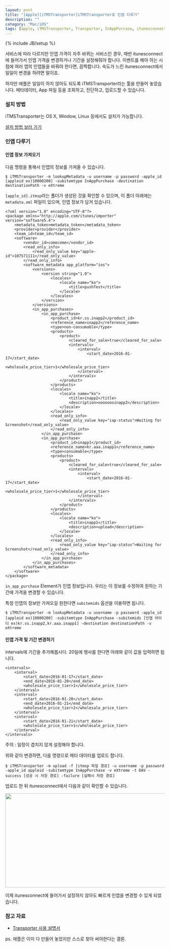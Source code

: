 ```yaml
---
layout: post
title: "[Apple][iTMSTransporter]iTMSTransporter로 인앱 다루기"
description: ""
category: "Mac/iOS"
tags: [apple, iTMSTransporter, Transporter, InAppPurcase, itunesconnect, Application loader]
---
```

{% include JB/setup %}

서비스에 따라 다르지만 인앱 가격이 자주 바뀌는 서비스인 경우, 매번 itunesconnect에 들어가서 인앱 가격을 변경하거나 기간을 설정해줘야 합니다. 이벤트를 해야 하는 시점에 여러 앱의 인앱들을 바꿔야 한다면, 끔찍합니다. 속도가 느린 itunesconnect에서 일일이 변경을 하려면 말이죠.

하지만 애플은 일일이 하지 않아도 되도록 iTMSTransporter라는 툴을 만들어 놓았습니다. 메타데이터, App 파일 등을 조회하고, 진단하고, 업로드할 수 있습니다.

### 설치 방법

iTMSTransporter는 OS X, Window, Linux 등에서도 설치가 가능합니다.

[설치 방법 보러 가기](http://help.apple.com/itc/transporteruserguide/#/apdATD1E1148-D1E1A1303-D1E1148A1126)

### 인앱 다루기

#### 인앱 정보 가져오기

다음 명령을 통해서 인앱의 정보를 가져올 수 있습니다.

	$ iTMSTransporter -m lookupMetadata -u username -p password -apple_id [appleid ex)10000200] -subitemtype InAppPurchase -destination destinationPath -v eXtreme

`[apple_id].itmsp`라는 폴더가 생성된 것을 확인할 수 있으며, 이 폴더 아래에는 `metadata.xml` 파일이 있으며, 인앱 정보가 담겨 있습니다.

	<?xml version="1.0" encoding="UTF-8"?>
	<package xmlns="http://apple.com/itunes/importer" version="software5.4">
	    <metadata_token>metadata_token</metadata_token>
	    <provider>provider</provider>
	    <team_id>team_id</team_id>
	    <software>
	        <vendor_id>comecome</vendor_id>
	        <read_only_info>
	            <read_only_value key="apple-id">107571111</read_only_value>
	        </read_only_info>
	        <software_metadata app_platform="ios">
	            <versions>
	                <version string="1.0">
	                    <locales>
	                        <locale name="ko">
	                            <title>pushTest</title>
	                        </locale>
	                    </locales>
	                </version>
	            </versions>
	            <in_app_purchases>
	                <in_app_purchase>
	                    <product_id>kr.ss.inapp2</product_id>
	                    <reference_name>inapp2</reference_name>
	                    <type>non-consumable</type>
	                    <products>
	                        <product>
	                            <cleared_for_sale>true</cleared_for_sale>
	                            <intervals>
	                                <interval>
	                                    <start_date>2016-01-17</start_date>
	                                    <wholesale_price_tier>1</wholesale_price_tier>
	                                </interval>
	                            </intervals>
	                        </product>
	                    </products>
	                    <locales>
	                        <locale name="ko">
	                            <title>inapp2</title>
	                            <description>oooooooinapp2</description>
	                        </locale>
	                    </locales>
	                    <read_only_info>
	                        <read_only_value key="iap-status">Waiting for Screenshot</read_only_value>
	                    </read_only_info>
	                </in_app_purchase>
					<in_app_purchase>
	                    <product_id>inapp1</product_id>
	                    <reference_name>kr.aaa.inapp1</reference_name>
	                    <type>consumable</type>
	                    <products>
	                        <product>
	                            <cleared_for_sale>true</cleared_for_sale>
	                            <intervals>
	                                <interval>
	                                    <start_date>2016-01-17</start_date>
	                                    <wholesale_price_tier>1</wholesale_price_tier>
	                                </interval>
	                            </intervals>
	                        </product>
	                    </products>
	                    <locales>
	                        <locale name="ko">
	                            <title>inapp1</title>
	                            <description>upload</description>
	                        </locale>
	                    </locales>
	                    <read_only_info>
	                        <read_only_value key="iap-status">Waiting for Screenshot</read_only_value>
	                    </read_only_info>
	                </in_app_purchase>
	            </in_app_purchases>
	        </software_metadata>
	    </software>
	</package>

`in_app_purchase` Element가 인앱 정보입니다. 우리는 이 정보를 수정하여 원하는 기간에 가격을 변경할 수 있습니다.

특정 인앱의 정보만 가져오길 원한다면 `subitemids` 옵션을 이용하면 됩니다.

	$ iTMSTransporter -m lookupMetadata -u username -p password -apple_id [appleid ex)10000200] -subitemtype InAppPurchase -subitemids [인앱 아이디 ex)kr.ss.inapp2,kr.aaa.inapp1] -destination destinationPath -v eXtreme

#### 인앱 가격 및 기간 변경하기

intervals에 기간을 추가해봅시다. 20일에 행사를 한다면 아래와 같이 값을 입력하면 됩니다.

	<intervals>
		<interval>
			<start_date>2016-01-17</start_date>
			<end_date>2016-01-20</end_date>
			<wholesale_price_tier>1</wholesale_price_tier>
		</interval>
		<interval>
			<start_date>2016-01-20</start_date>
			<end_date>2016-01-21</end_date>
			<wholesale_price_tier>2</wholesale_price_tier>
		</interval>
		<interval>
			<start_date>2016-01-21</start_date>
			<wholesale_price_tier>1</wholesale_price_tier>
		</interval>
	</intervals>

<div class="alert">주의 : 일정이 겹치지 않게 설정해야 합니다.</div>

위와 같이 변경하면, 다음 명령으로 메타 데이터를 업로드 합니다.

	$ iTMSTransporter -m upload -f [itmsp 파일 경로] -u username -p password -apple_id appleid -subitemtype InAppPurchase -v eXtreme -t DAV -success [성공 시 저장 경로] -failure [실패시 저장 경로]

업로드 한 뒤 itunesconnect에서 다음과 같이 확인할 수 있습니다.

<img src="{{ site.production_url }}/image/flickr/24324088142_589f5a5f66_c.jpg" width="800" height="297" alt=""><br/>

이제 itunesconnect에 들어가서 설정하지 않아도 빠르게 인앱을 변경할 수 있게 되었습니다.


### 참고 자료

* [Transporter 사용 설명서](http://help.apple.com/itc/transporteruserguide)

ps. 애플은 이미 다 만들어 놓았지만 스스로 찾아 써야한다는 결론.
